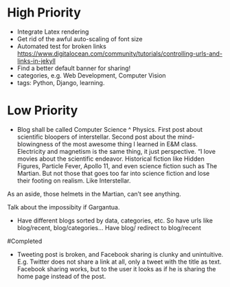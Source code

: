 # High Priority
- Integrate Latex rendering
- Get rid of the awful auto-scaling of font size
- Automated test for broken links https://www.digitalocean.com/community/tutorials/controlling-urls-and-links-in-jekyll 
- Find a better default banner for sharing!
- categories, e.g. Web Development, Computer Vision
- tags: Python, Django, learning.


# Low Priority
- Blog shall be called Computer Science ^ Physics. First post about scientific bloopers of interstellar. Second post about the mind-blowingness of the most awesome thing I learned in E&M class. Electricity and magnetism is the same thing, it just perspective.
“I love movies about the scientific endeavor. Historical fiction like Hidden Figures, Particle Fever, Apollo 11, and even science fiction such as The Martian. But not those that goes too far into science fiction and lose their footing on realism. Like Interstellar.

As an aside, those helmets in the Martian, can’t see anything. 

Talk about the impossibity if Gargantua.


- Have different blogs sorted by data, categories, etc. So have urls like blog/recent, blog/categories… Have blog/ redirect to blog/recent

#Completed
- Tweeting post is broken, and Facebook sharing is clunky and unintuitive. E.g. Twitter does not share a link at all, only a tweet with the title as text. Facebook sharing works, but to the user it looks as if he is sharing the home page instead of the post.
